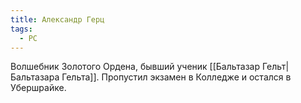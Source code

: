 ```yaml
---
title: Александр Герц
tags:
  - PC
---
```

Волшебник Золотого Ордена, бывший ученик [[Бальтазар Гельт|Бальтазара Гельта]]. Пропустил экзамен в Колледже и остался в Убершрайке.
